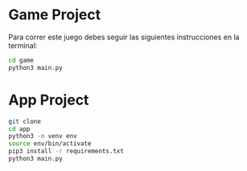 # Game Project

Para correr este juego debes seguir las siguientes instrucciones en la terminal:

```sh
cd game
python3 main.py
```


# App Project

```sh
git clone
cd app
python3 -m venv env
source env/bin/activate
pip3 install -r requirements.txt
python3 main.py
```

